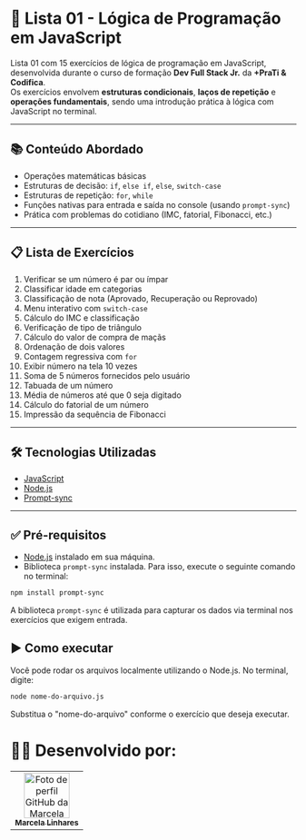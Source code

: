 # 📘 Lista 01 - Lógica de Programação em JavaScript

Lista 01 com 15 exercícios de lógica de programação em JavaScript, desenvolvida durante o curso de formação **Dev Full Stack Jr.** da **+PraTi & Codifica**.  
Os exercícios envolvem **estruturas condicionais**, **laços de repetição** e **operações fundamentais**, sendo uma introdução prática à lógica com JavaScript no terminal.

---

## 📚 Conteúdo Abordado

- Operações matemáticas básicas
- Estruturas de decisão: `if`, `else if`, `else`, `switch-case`
- Estruturas de repetição: `for`, `while`
- Funções nativas para entrada e saída no console (usando `prompt-sync`)
- Prática com problemas do cotidiano (IMC, fatorial, Fibonacci, etc.)

---

## 📋 Lista de Exercícios

1. Verificar se um número é par ou ímpar  
2. Classificar idade em categorias  
3. Classificação de nota (Aprovado, Recuperação ou Reprovado)  
4. Menu interativo com `switch-case`  
5. Cálculo do IMC e classificação  
6. Verificação de tipo de triângulo  
7. Cálculo do valor de compra de maçãs  
8. Ordenação de dois valores  
9. Contagem regressiva com `for`  
10. Exibir número na tela 10 vezes  
11. Soma de 5 números fornecidos pelo usuário  
12. Tabuada de um número  
13. Média de números até que 0 seja digitado  
14. Cálculo do fatorial de um número  
15. Impressão da sequência de Fibonacci

---

## 🛠️ Tecnologias Utilizadas

- [JavaScript](https://developer.mozilla.org/pt-BR/docs/Web/JavaScript)
- [Node.js](https://nodejs.org/)
- [Prompt-sync](https://www.npmjs.com/package/prompt-sync)

---

## ✅ Pré-requisitos

- [Node.js](https://nodejs.org) instalado em sua máquina.
- Biblioteca `prompt-sync` instalada. Para isso, execute o seguinte comando no terminal:

```bash
npm install prompt-sync
```

A biblioteca `prompt-sync` é utilizada para capturar os dados via terminal nos exercícios que exigem entrada.

## ▶️ Como executar

Você pode rodar os arquivos localmente utilizando o Node.js. No terminal, digite:

```bash
node nome-do-arquivo.js
```
Substitua o "nome-do-arquivo" conforme o exercício que deseja executar.

# 👩‍💻 Desenvolvido por:

<table>
  <tr>
    <td align="center">
      <a href="https://github.com/MarcelaLinhares">
        <img src="https://avatars.githubusercontent.com/u/141354578?v=4" width="80px;" alt="Foto de perfil GitHub da Marcela Linhares"/><br />
        <sub><b>Marcela Linhares</b></sub>
      </a>
    </td>
  </tr>
</table>